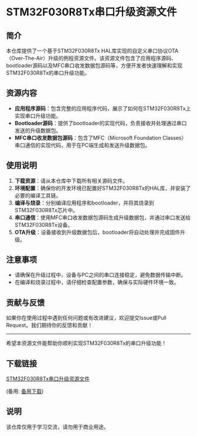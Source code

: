 # STM32F030R8Tx串口升级资源文件

## 简介
本仓库提供了一个基于STM32F030R8Tx HAL库实现的自定义串口协议OTA（Over-The-Air）升级的例程资源文件。该资源文件包含了应用程序源码、bootloader源码以及MFC串口收发数据包源码等，方便开发者快速理解和实现STM32F030R8Tx的串口升级功能。

## 资源内容
- **应用程序源码**：包含完整的应用程序代码，展示了如何在STM32F030R8Tx上实现串口升级功能。
- **Bootloader源码**：提供了bootloader的实现代码，负责接收并处理通过串口发送的升级数据包。
- **MFC串口收发数据包源码**：包含了MFC（Microsoft Foundation Classes）串口通信的实现代码，用于在PC端生成和发送升级数据包。

## 使用说明
1. **下载资源**：请从本仓库中下载所有相关源码文件。
2. **环境配置**：确保你的开发环境已配置好STM32F030R8Tx的HAL库，并安装了必要的编译工具链。
3. **编译与烧录**：分别编译应用程序和bootloader，并将其烧录到STM32F030R8Tx芯片中。
4. **串口通信**：使用MFC串口收发数据包源码生成升级数据包，并通过串口发送给STM32F030R8Tx设备。
5. **OTA升级**：设备接收到升级数据包后，bootloader将自动处理并完成固件升级。

## 注意事项
- 请确保在升级过程中，设备与PC之间的串口连接稳定，避免数据传输中断。
- 在编译和烧录过程中，请仔细检查配置参数，确保与实际硬件环境一致。

## 贡献与反馈
如果你在使用过程中遇到任何问题或有改进建议，欢迎提交Issue或Pull Request。我们期待你的反馈和贡献！

---

希望本资源文件能帮助你顺利实现STM32F030R8Tx的串口升级功能！

## 下载链接
[STM32F030R8Tx串口升级资源文件](https://pan.quark.cn/s/58f51ebf673a) 

(备用: [备用下载](https://pan.baidu.com/s/1r9wHe7TghHyM6dYjJkm0hA?pwd=1234))

## 说明

该仓库仅用于学习交流，请勿用于商业用途。
